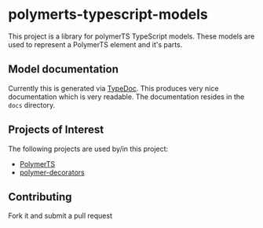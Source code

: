 # polymerts-typescript-models

This project is a library for polymerTS TypeScript models. These models are used to represent a PolymerTS element and it's parts.

## Model documentation

Currently this is generated via [TypeDoc](http://typedoc.org/). This produces very nice documentation which is very readable. The documentation resides in the `docs` directory.

## Projects of Interest

The following projects are used by/in this project:

* [PolymerTS](https://github.com/nippur72/PolymerTS)
* [polymer-decorators](https://github.com/Polymer/polymer-decorators)

## Contributing

Fork it and submit a pull request

